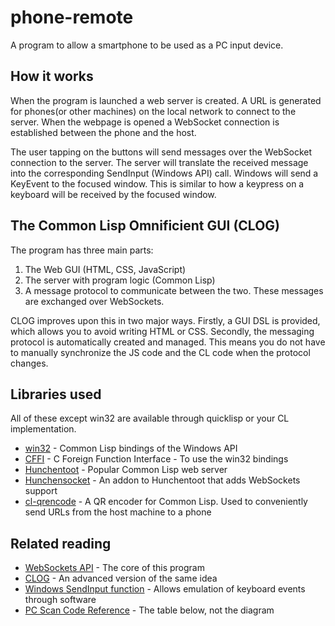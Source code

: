 # phone-remote
A program to allow a smartphone to be used as a PC input device.

## How it works
When the program is launched a web server is created. 
A URL is generated for phones(or other machines) on the local network to connect to the server. 
When the webpage is opened a WebSocket connection is established between the phone and the host.

The user tapping on the buttons will send messages over the WebSocket connection to the server.
The server will translate the received message into the corresponding SendInput (Windows API) call.
Windows will send a KeyEvent to the focused window.
This is similar to how a keypress on a keyboard will be received by the focused window.

## The Common Lisp Omnificient GUI (CLOG)
The program has three main parts:
1. The Web GUI (HTML, CSS, JavaScript)
2. The server with program logic (Common Lisp)
3. A message protocol to communicate between the two. These messages are exchanged over WebSockets.

CLOG improves upon this in two major ways.
Firstly, a GUI DSL is provided, which allows you to avoid writing HTML or CSS.
Secondly, the messaging protocol is automatically created and managed.
This means you do not have to manually synchronize the JS code and the CL code when the protocol changes.

## Libraries used
All of these except win32 are available through quicklisp or your CL implementation.
* [win32](https://github.com/Zulu-Inuoe/win32) - Common Lisp bindings of the Windows API
* [CFFI](https://cffi.common-lisp.dev/manual/html_node/) - C Foreign Function Interface - To use the win32 bindings
* [Hunchentoot](https://edicl.github.io/hunchentoot/) - Popular Common Lisp web server
* [Hunchensocket](https://github.com/joaotavora/hunchensocket) - An addon to Hunchentoot that adds WebSockets support
* [cl-qrencode](https://github.com/jnjcc/cl-qrencode) - A QR encoder for Common Lisp. Used to conveniently send URLs from the host machine to a phone

## Related reading
* [WebSockets API](https://developer.mozilla.org/en-US/docs/Web/API/WebSockets_API) - The core of this program
* [CLOG](https://github.com/rabbibotton/clog) - An advanced version of the same idea
* [Windows SendInput function](https://docs.microsoft.com/en-us/windows/win32/api/winuser/nf-winuser-sendinput) - Allows emulation of keyboard events through software
* [PC Scan Code Reference](https://web.archive.org/web/20200119164207/http://philipstorr.id.au/pcbook/book3/scancode.htm) - The table below, not the diagram
